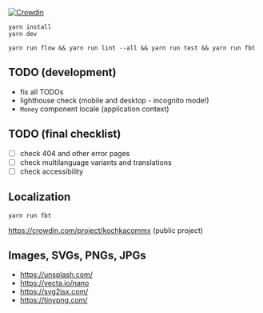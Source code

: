 [![Crowdin](https://badges.crowdin.net/kochkacommx/localized.svg)](https://crowdin.com/project/kochkacommx)

```text
yarn install
yarn dev
```

```text
yarn run flow && yarn run lint --all && yarn run test && yarn run fbt
```

## TODO (development)

- fix all TODOs
- lighthouse check (mobile and desktop - incognito mode!)
- `Money` component locale (application context)

## TODO (final checklist)

- [ ] check 404 and other error pages
- [ ] check multilanguage variants and translations
- [ ] check accessibility

## Localization

```text
yarn run fbt
```

https://crowdin.com/project/kochkacommx (public project)

## Images, SVGs, PNGs, JPGs

- https://unsplash.com/
- https://vecta.io/nano
- https://svg2jsx.com/
- https://tinypng.com/
